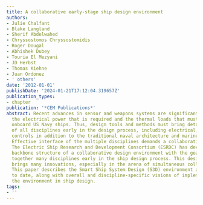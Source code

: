 ```yaml
---
title: A collaborative early-stage ship design environment
authors:
- Julie Chalfant
- Blake Langland
- Sherif Abdelwahed
- Chryssostomos Chryssostomidis
- Roger Dougal
- Abhishek Dubey
- Touria El Mezyani
- JD Herbst
- Thomas Kiehne
- Juan Ordonez
- ' others'
date: '2012-01-01'
publishDate: '2024-01-21T17:12:04.319657Z'
publication_types:
- chapter
publication: '*CEM Publications*'
abstract: Recent advances in sensor and weapons systems are significantly increasing
  the electrical power that is required and the thermal loads that must be dissipated
  onboard US Navy ships. Thus, design tools and methods must bring detailed consideration
  of all disciplines early in the design process, including electrical, thermal and
  controls in addition to the traditional naval architecture and marine engineering.
  Effective interface of the multiple disciplines demands a collaborative design process.
  The Electric Ship Research and Development Consortium (ESRDC) has developed the
  backbone structure of a collaborative design environment with the goal of bringing
  together many disciplines early in the ship design process. This design environment
  brings many innovations, especially in the arena of simultaneous collaborative design.
  This paper describes the Smart Ship System Design (S3D) environment as developed
  to date, along with overall and discipline-specific visions of implementation of
  the environment in ship design.
tags:
- ''
---
```

